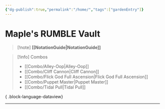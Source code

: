 ```yaml
---
{"dg-publish":true,"permalink":"/home/","tags":["gardenEntry"]}
---
```


# Maple's RUMBLE Vault





> [!note]  **[[NotationGuide\|NotationGuide]]**

> [!info] Combos
>  - [[Combo/Alley-Oop\|Alley-Oop]]
> - [[Combo/Cliff Cannon\|Cliff Cannon]]
> - [[Combo/Flick God Full Ascension\|Flick God Full Ascension]]
> - [[Combo/Puppet Master\|Puppet Master]]
> - [[Combo/Tidal Pull\|Tidal Pull]]
> 
{ .block-language-dataview}

---





